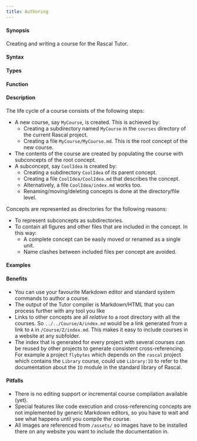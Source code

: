 ```yaml
---
title: Authoring
---
```


#### Synopsis

Creating and writing a course for the Rascal Tutor.

#### Syntax

#### Types

#### Function

#### Description

The life cycle of a course consists of the following steps:

* A new course, say `MyCourse`, is created. This is achieved by:
  * Creating a subdirectory named `MyCourse` in the `courses` directory of the current Rascal project.
  * Creating a file `MyCourse/MyCourse.md`. This is the root concept of the new course.
* The contents of the course are created by populating the course with subconcepts of the root concept.
* A subconcept, say `CoolIdea` is created by:
  * Creating a subdirectory `CoolIdea` of its parent concept.
  * Creating a file `CoolIdea/CoolIdea.md` that describes the concept.
  * Alternatively, a file `CoolIdea/index.md` works too.
  * Renaming/moving/deleting concepts is done at the directory/file level.

Concepts are represented as directories for the following reasons:

* To represent subconcepts as subdirectories.
* To contain all figures and other files that are included in the concept. In this way:
  * A complete concept can be easily moved or renamed as a single unit.
  * Name clashes between included files per concept are avoided.

#### Examples

#### Benefits

* You can use your favourite Markdown editor and standard system commands to author a course.
* The output of the Tutor compiler is Markdown/HTML that you can process further with any tool you like
* Links to other concepts are all _relative_ to a root directory with all the courses. So `../../Course/A/index.md` would be a link generated from a link to `A` in `/Course/Z/index.md`. This makes it easy to include courses in a website at any subfolder.
* The index that is generated for every project with several courses can be reused by other projects to generate consistent cross-referencing. For example a project `flybytes` which depends on the `rascal` project which contains the `Library` course, could use `Library:IO` to refer to the documentation about the `IO` module in the standard library of Rascal.

#### Pitfalls

* There is no editing support or incremental course compilation available (yet).
* Special features like code execution and cross-referencing concepts are not implemented by generic Markdown editors, so you have to wait and see what happens until you compile the course.
* All images are referenced from `/assets/` so images have to be installed there on any website you want to include the documentation in.